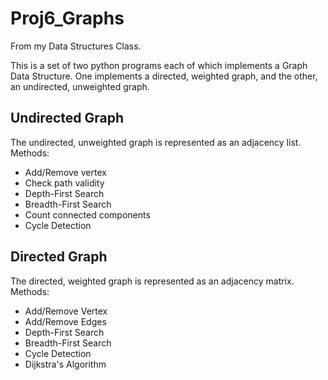 # Proj6_Graphs

From my Data Structures Class.

This is a set of two python programs each of which implements a Graph Data Structure. One implements a directed, weighted graph, and the other, an undirected, unweighted graph. 

Undirected Graph
---
The undirected, unweighted graph is represented as an adjacency list.
Methods:
* Add/Remove vertex
* Check path validity
* Depth-First Search
* Breadth-First Search
* Count connected components
* Cycle Detection

Directed Graph
---
The directed, weighted graph is represented as an adjacency matrix.
Methods:
* Add/Remove Vertex
* Add/Remove Edges
* Depth-First Search
* Breadth-First Search
* Cycle Detection
* Dijkstra's Algorithm
